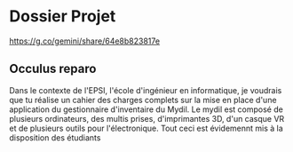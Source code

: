 ﻿# Dossier Projet
https://g.co/gemini/share/64e8b823817e

## Occulus reparo

Dans le contexte de l'EPSI, l'école d'ingénieur en informatique, je voudrais que tu réalise un cahier des charges complets sur la mise en place d'une application du gestionnaire d'inventaire du Mydil. Le mydil est composé de plusieurs ordinateurs, des multis prises, d'imprimantes 3D, d'un casque VR et de plusieurs outils pour l'électronique. Tout ceci est évidemennt mis à la disposition des étudiants

